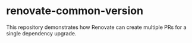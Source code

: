 # renovate-common-version

This repository demonstrates how Renovate can create multiple PRs for a single dependency upgrade.
